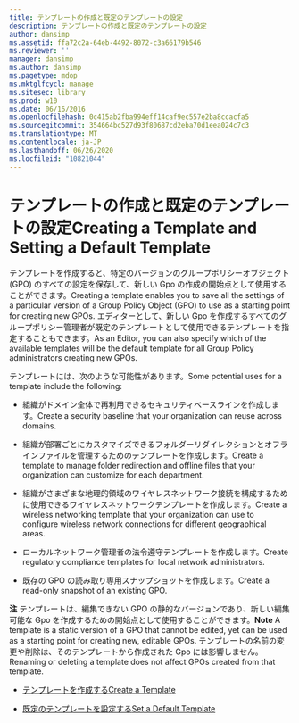 ```yaml
---
title: テンプレートの作成と既定のテンプレートの設定
description: テンプレートの作成と既定のテンプレートの設定
author: dansimp
ms.assetid: ffa72c2a-64eb-4492-8072-c3a66179b546
ms.reviewer: ''
manager: dansimp
ms.author: dansimp
ms.pagetype: mdop
ms.mktglfcycl: manage
ms.sitesec: library
ms.prod: w10
ms.date: 06/16/2016
ms.openlocfilehash: 0c415ab2fba994eff14caf9ec557e2ba8ccacfa5
ms.sourcegitcommit: 354664bc527d93f80687cd2eba70d1eea024c7c3
ms.translationtype: MT
ms.contentlocale: ja-JP
ms.lasthandoff: 06/26/2020
ms.locfileid: "10821044"
---
```

# <span data-ttu-id="7e0fb-103">テンプレートの作成と既定のテンプレートの設定</span><span class="sxs-lookup"><span data-stu-id="7e0fb-103">Creating a Template and Setting a Default Template</span></span>


<span data-ttu-id="7e0fb-104">テンプレートを作成すると、特定のバージョンのグループポリシーオブジェクト (GPO) のすべての設定を保存して、新しい Gpo の作成の開始点として使用することができます。</span><span class="sxs-lookup"><span data-stu-id="7e0fb-104">Creating a template enables you to save all the settings of a particular version of a Group Policy Object (GPO) to use as a starting point for creating new GPOs.</span></span> <span data-ttu-id="7e0fb-105">エディターとして、新しい Gpo を作成するすべてのグループポリシー管理者が既定のテンプレートとして使用できるテンプレートを指定することもできます。</span><span class="sxs-lookup"><span data-stu-id="7e0fb-105">As an Editor, you can also specify which of the available templates will be the default template for all Group Policy administrators creating new GPOs.</span></span>

<span data-ttu-id="7e0fb-106">テンプレートには、次のような可能性があります。</span><span class="sxs-lookup"><span data-stu-id="7e0fb-106">Some potential uses for a template include the following:</span></span>

-   <span data-ttu-id="7e0fb-107">組織がドメイン全体で再利用できるセキュリティベースラインを作成します。</span><span class="sxs-lookup"><span data-stu-id="7e0fb-107">Create a security baseline that your organization can reuse across domains.</span></span>

-   <span data-ttu-id="7e0fb-108">組織が部署ごとにカスタマイズできるフォルダーリダイレクションとオフラインファイルを管理するためのテンプレートを作成します。</span><span class="sxs-lookup"><span data-stu-id="7e0fb-108">Create a template to manage folder redirection and offline files that your organization can customize for each department.</span></span>

-   <span data-ttu-id="7e0fb-109">組織がさまざまな地理的領域のワイヤレスネットワーク接続を構成するために使用できるワイヤレスネットワークテンプレートを作成します。</span><span class="sxs-lookup"><span data-stu-id="7e0fb-109">Create a wireless networking template that your organization can use to configure wireless network connections for different geographical areas.</span></span>

-   <span data-ttu-id="7e0fb-110">ローカルネットワーク管理者の法令遵守テンプレートを作成します。</span><span class="sxs-lookup"><span data-stu-id="7e0fb-110">Create regulatory compliance templates for local network administrators.</span></span>

-   <span data-ttu-id="7e0fb-111">既存の GPO の読み取り専用スナップショットを作成します。</span><span class="sxs-lookup"><span data-stu-id="7e0fb-111">Create a read-only snapshot of an existing GPO.</span></span>

<span data-ttu-id="7e0fb-112">**注** テンプレートは、編集できない GPO の静的なバージョンであり、新しい編集可能な Gpo を作成するための開始点として使用することができます。</span><span class="sxs-lookup"><span data-stu-id="7e0fb-112">**Note** A template is a static version of a GPO that cannot be edited, yet can be used as a starting point for creating new, editable GPOs.</span></span> <span data-ttu-id="7e0fb-113">テンプレートの名前の変更や削除は、そのテンプレートから作成された Gpo には影響しません。</span><span class="sxs-lookup"><span data-stu-id="7e0fb-113">Renaming or deleting a template does not affect GPOs created from that template.</span></span>

 

-   [<span data-ttu-id="7e0fb-114">テンプレートを作成する</span><span class="sxs-lookup"><span data-stu-id="7e0fb-114">Create a Template</span></span>](create-a-template-agpm40.md)

-   [<span data-ttu-id="7e0fb-115">既定のテンプレートを設定する</span><span class="sxs-lookup"><span data-stu-id="7e0fb-115">Set a Default Template</span></span>](set-a-default-template-agpm40.md)

 

 





